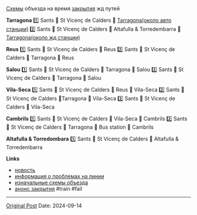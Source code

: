 [Схемы](https://rodalies.gencat.cat/es/detalls/article/09_20_PAT_Roda) объезда на время [закрытия](1920.md) жд путей

**Tarragona**
1️⃣ Sants 🚂 St Vicenç de Calders 🚌 [Tarragona(около авто станции)](https://maps.app.goo.gl/729oZqc9BrJthVWa8)
2️⃣ Sants 🚂 St Vicenç de Calders 🚌 Altafulla & Torredembarra 🚌 [Tarragona(около жд станции)](https://maps.app.goo.gl/qiq4c9kka29BKC2N6)

**Reus**
1️⃣ Sants 🚂 St Vicenç de Calders 🚂 Reus
2️⃣ Sants 🚂 St Vicenç de Calders 🚌 Tarragona 🚂 Reus

**Salou**
1️⃣ Sants 🚂 St Vicenç de Calders 🚌 Tarragona 🚌 Salou
2️⃣ Sants 🚂 St Vicenç de Calders 🚌 Tarragona 🚂 Salou

**Vila-Seca**
1️⃣ Sants 🚂 St Vicenç de Calders 🚂 Reus 🚂 Vila-Seca
2️⃣ Sants 🚂 St Vicenç de Calders 🚌Tarragona 🚂 Vila-Seca
3️⃣ Sants 🚂 St Vicenç de Calders 🚌 Vila-Seca

**Cambrils**
1️⃣ Sants 🚂 St Vicenç de Calders 🚌 Vila-Seca 🚌 Cambrils
2️⃣ Sants 🚂 St Vicenç de Calders 🚌 Tarragona 🚶 Bus station 🚌 Cambrils

**Altafulla & Torredombara**
1️⃣ Sants 🚂 St Vicenç de Calders 🚌 Altafulla & Torredembarra

**Links**
- [новость](https://www.diaridetarragona.com/tarragona/feria-comercial-tarragona-rambla-nova-JD20898045)
- [информация о проблемах на линии](2582.md)
- [изначальные схемы объезда](2454.md)
- [анонс закрытия](1920.md)
#train #fail

---
[Original Post](https://t.me/lev2tarragona/2602)
Date: 2024-09-14
